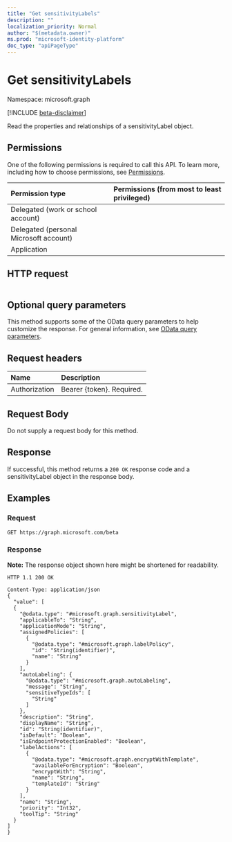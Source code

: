 ```yaml
---
title: "Get sensitivityLabels"
description: ""
localization_priority: Normal
author: "$(metadata.owner)"
ms.prod: "microsoft-identity-platform"
doc_type: "apiPageType"
---
```


# Get sensitivityLabels

Namespace: microsoft.graph

[!INCLUDE [beta-disclaimer](../../includes/beta-disclaimer.md)]

Read the properties and relationships of a sensitivityLabel object.

## Permissions

One of the following permissions is required to call this API. To learn more, including how to choose permissions, see [Permissions](/graph/permissions-reference).

| Permission type                        | Permissions (from most to least privileged) |
| :------------------------------------- | :------------------------------------------ |
| Delegated (work or school account)     |                                             |
| Delegated (personal Microsoft account) |                                             |
| Application                            |                                             |

## HTTP request

<!-- {
  "blockType": "ignored"
}
-->

```http

```

## Optional query parameters

This method supports some of the OData query parameters to help customize the response. For general information, see [OData query parameters](/graph/query-parameters).

## Request headers

| Name          | Description               |
| :------------ | :------------------------ |
| Authorization | Bearer {token}. Required. |

## Request Body

<!-- Actions and Functions -->

<!-- CRUD Methods -->

Do not supply a request body for this method.

## Response

If successful, this method returns a `200 OK` response code and a sensitivityLabel object in the response body.

## Examples

### Request

<!-- {
  "blockType": "request",
  "name": "get_sensitivitylabels"
}
-->

```http
GET https://graph.microsoft.com/beta

```

### Response

**Note:** The response object shown here might be shortened for readability.

<!-- {
  "blockType": "response",
  "truncated": true,
  "@odata.type": "$(this.ReturnTypeFullName)"
}
-->

```http
HTTP 1.1 200 OK

Content-Type: application/json
{
  "value": [
  {
    "@odata.type": "#microsoft.graph.sensitivityLabel",
    "applicableTo": "String",
    "applicationMode": "String",
    "assignedPolicies": [
      {
        "@odata.type": "#microsoft.graph.labelPolicy",
        "id": "String(identifier)",
        "name": "String"
      }
    ],
    "autoLabeling": {
      "@odata.type": "#microsoft.graph.autoLabeling",
      "message": "String",
      "sensitiveTypeIds": [
        "String"
      ]
    },
    "description": "String",
    "displayName": "String",
    "id": "String(identifier)",
    "isDefault": "Boolean",
    "isEndpointProtectionEnabled": "Boolean",
    "labelActions": [
      {
        "@odata.type": "#microsoft.graph.encryptWithTemplate",
        "availableForEncryption": "Boolean",
        "encryptWith": "String",
        "name": "String",
        "templateId": "String"
      }
    ],
    "name": "String",
    "priority": "Int32",
    "toolTip": "String"
  }
]
}

```
